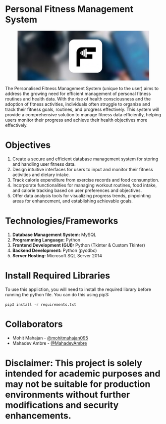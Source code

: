 # Personal Fitness Management System

<p align="center">
  <img src="https://github.com/mohitmahajan095/Personal-Fitness-Management-System/blob/42f3bfe7f9fffe4c7d0e4c4465bad283c6151e77/Minor%20Project%20Files/img/home_3.png" />
</p>

The Personalised Fitness Management System (unique to the user) aims to address the growing need for efficient management of personal fitness routines and health data. With the rise of health consciousness and the adoption of fitness activities, individuals often struggle to organize and track their fitness goals, routines, and progress effectively. This system will provide a comprehensive solution to manage fitness data efficiently, helping users monitor their progress and achieve their health objectives more effectively.

# Objectives
1. Create a secure and efficient database management system for storing and handling user fitness data.
2. Design intuitive interfaces for users to input and monitor their fitness activities and dietary intake.
3. Track calorie expenditure from exercise records and food consumption.
4. Incorporate functionalities for managing workout routines, food intake, and calorie tracking based on user preferences and objectives.
5. Offer data analysis tools for visualizing progress trends, pinpointing areas for enhancement, and establishing achievable goals.

# Technologies/Frameworks
1. **Database Management System:** MySQL
2. **Programming Language:** Python
3. **Frontend Development (GUI):** Python (Tkinter & Custom Tkinter)
4. **Backend Development:** Python (pyodbc)
5. **Server Hosting:** Microsoft SQL Server 2014

# Install Required Libraries                     
To use this appliction, you will need to install the required library before running the python file. You can do this using pip3:

`pip3 install -r requirements.txt`

# Collaborators
* Mohit Mahajan - [@mohitmahajan095](https://github.com/mohitmahajan095)
* Mahadev Ambre - [@MahadevAmbre](https://github.com/MahadevAmbre)
  
# Disclaimer: This project is solely intended for academic purposes and may not be suitable for production environments without further modifications and security enhancements.
